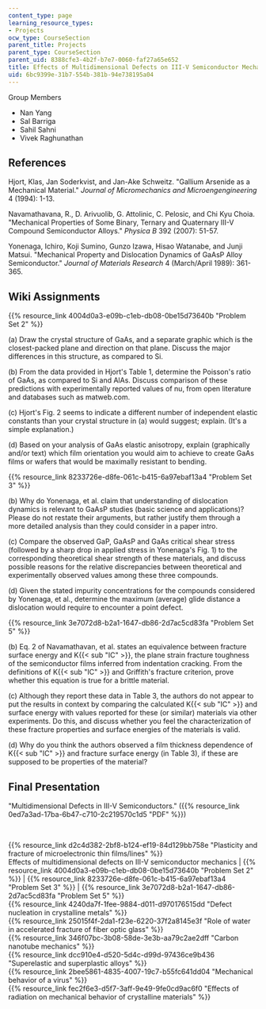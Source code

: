 ```yaml
---
content_type: page
learning_resource_types:
- Projects
ocw_type: CourseSection
parent_title: Projects
parent_type: CourseSection
parent_uid: 8388cfe3-4b2f-b7e7-0060-faf27a65e652
title: Effects of Multidimensional Defects on III-V Semiconductor Mechanics
uid: 6bc9399e-31b7-554b-381b-94e738195a04
---
```


Group Members

*   Nan Yang
*   Sal Barriga
*   Sahil Sahni
*   Vivek Raghunathan

References
----------

Hjort, Klas, Jan Soderkvist, and Jan-Ake Schweitz. "Gallium Arsenide as a Mechanical Material." _Journal of Micromechanics and Microengengineering_ 4 (1994): 1-13.

Navamathavana, R., D. Arivuolib, G. Attolinic, C. Pelosic, and Chi Kyu Choia. "Mechanical Properties of Some Binary, Ternary and Quaternary III-V Compound Semiconductor Alloys." _Physica B_ 392 (2007): 51-57.

Yonenaga, Ichiro, Koji Sumino, Gunzo Izawa, Hisao Watanabe, and Junji Matsui. "Mechanical Property and Dislocation Dynamics of GaAsP Alloy Semiconductor." _Journal of Materials Research_ 4 (March/April 1989): 361-365.

Wiki Assignments
----------------

{{% resource_link 4004d0a3-e09b-c1eb-db08-0be15d73640b "Problem Set 2" %}}

(a) Draw the crystal structure of GaAs, and a separate graphic which is the closest-packed plane and direction on that plane. Discuss the major differences in this structure, as compared to Si.

(b) From the data provided in Hjort's Table 1, determine the Poisson's ratio of GaAs, as compared to Si and AlAs. Discuss comparison of these predictions with experimentally reported values of nu, from open literature and databases such as matweb.com.

(c) Hjort's Fig. 2 seems to indicate a different number of independent elastic constants than your crystal structure in (a) would suggest; explain. (It's a simple explanation.)

(d) Based on your analysis of GaAs elastic anisotropy, explain (graphically and/or text) which film orientation you would aim to achieve to create GaAs films or wafers that would be maximally resistant to bending.

{{% resource_link 8233726e-d8fe-061c-b415-6a97ebaf13a4 "Problem Set 3" %}}

(b) Why do Yonenaga, et al. claim that understanding of dislocation dynamics is relevant to GaAsP studies (basic science and applications)? Please do not restate their arguments, but rather justify them through a more detailed analysis than they could consider in a paper intro.

(c) Compare the observed GaP, GaAsP and GaAs critical shear stress (followed by a sharp drop in applied stress in Yonenaga's Fig. 1) to the corresponding theoretical shear strength of these materials, and discuss possible reasons for the relative discrepancies between theoretical and experimentally observed values among these three compounds.

(d) Given the stated impurity concentrations for the compounds considered by Yonenaga, et al., determine the maximum (average) glide distance a dislocation would require to encounter a point defect.

{{% resource_link 3e7072d8-b2a1-1647-db86-2d7ac5cd83fa "Problem Set 5" %}}

(b) Eq. 2 of Navamathavan, et al. states an equivalence between fracture surface energy and K{{< sub "IC" >}}, the plane strain fracture toughness of the semiconductor films inferred from indentation cracking. From the definitions of K{{< sub "IC" >}} and Griffith's fracture criterion, prove whether this equation is true for a brittle material.

(c) Although they report these data in Table 3, the authors do not appear to put the results in context by comparing the calculated K{{< sub "IC" >}} and surface energy with values reported for these (or similar) materials via other experiments. Do this, and discuss whether you feel the characterization of these fracture properties and surface energies of the materials is valid.

(d) Why do you think the authors observed a film thickness dependence of K{{< sub "IC" >}} and fracture surface energy (in Table 3), if these are supposed to be properties of the material?

Final Presentation
------------------

"Multidimensional Defects in III-V Semiconductors." ({{% resource_link 0ed7a3ad-17ba-6b47-c710-2c219570c1d5 "PDF" %}})

  
  
 

{{% resource_link d2c4d382-2bf8-b124-ef19-84d129bb758e "Plasticity and fracture of microelectronic thin films/lines" %}}  
Effects of multidimensional defects on III-V semiconductor mechanics | {{% resource_link 4004d0a3-e09b-c1eb-db08-0be15d73640b "Problem Set 2" %}} | {{% resource_link 8233726e-d8fe-061c-b415-6a97ebaf13a4 "Problem Set 3" %}} | {{% resource_link 3e7072d8-b2a1-1647-db86-2d7ac5cd83fa "Problem Set 5" %}}  
{{% resource_link 4240da7f-1fee-9884-d011-d970176515dd "Defect nucleation in crystalline metals" %}}  
{{% resource_link 25015f4f-2da1-f23e-6220-37f2a8145e3f "Role of water in accelerated fracture of fiber optic glass" %}}  
{{% resource_link 346f07bc-3b08-58de-3e3b-aa79c2ae2dff "Carbon nanotube mechanics" %}}  
{{% resource_link dcc910e4-d520-5d4c-d99d-97436ce9b436 "Superelastic and superplastic alloys" %}}  
{{% resource_link 2bee5861-4835-4007-19c7-b55fc641dd04 "Mechanical behavior of a virus" %}}  
{{% resource_link fec2f6e3-d5f7-3aff-9e49-9fe0cd9ac6f0 "Effects of radiation on mechanical behavior of crystalline materials" %}}